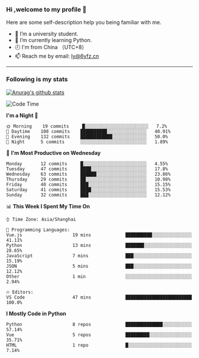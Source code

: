 ### Hi ,welcome to my profile 👋
Here are some self-description help you being familiar with me.
<!--
**liuyunfz/liuyunfz** is a ✨ _special_ ✨ repository because its `README.md` (this file) appears on your GitHub profile.
- 👯 I’m looking to collaborate on ...
- 🤔 I’m looking for help with ...
Here are some ideas to get you started:
-->
- 🏫 I’m a university student.
- 💪 I’m currently learning Python.
- 🕗 I'm from China （UTC+8）
- 📫 Reach me by email: [ly@6yfz.cn](mailto:ly@6yfz.cn)
  
---
### Following is my stats
  
[![Anurag's github stats](https://github-readme-stats.vercel.app/api?username=liuyunfz)](https://github.com/anuraghazra/github-readme-stats)
  
<!--START_SECTION:waka-->
![Code Time](http://img.shields.io/badge/Code%20Time-244%20hrs%2014%20mins-blue)

**I'm a Night 🦉** 

```text
🌞 Morning    19 commits     █░░░░░░░░░░░░░░░░░░░░░░░░   7.2% 
🌆 Daytime    108 commits    ██████████░░░░░░░░░░░░░░░   40.91% 
🌃 Evening    132 commits    ████████████░░░░░░░░░░░░░   50.0% 
🌙 Night      5 commits      ░░░░░░░░░░░░░░░░░░░░░░░░░   1.89%

```
📅 **I'm Most Productive on Wednesday** 

```text
Monday       12 commits     █░░░░░░░░░░░░░░░░░░░░░░░░   4.55% 
Tuesday      47 commits     ████░░░░░░░░░░░░░░░░░░░░░   17.8% 
Wednesday    63 commits     ██████░░░░░░░░░░░░░░░░░░░   23.86% 
Thursday     29 commits     ██░░░░░░░░░░░░░░░░░░░░░░░   10.98% 
Friday       40 commits     ███░░░░░░░░░░░░░░░░░░░░░░   15.15% 
Saturday     41 commits     ████░░░░░░░░░░░░░░░░░░░░░   15.53% 
Sunday       32 commits     ███░░░░░░░░░░░░░░░░░░░░░░   12.12%

```


📊 **This Week I Spent My Time On** 

```text
⌚︎ Time Zone: Asia/Shanghai

💬 Programming Languages: 
Vue.js                   19 mins             ██████████░░░░░░░░░░░░░░░   41.11% 
Python                   13 mins             ███████░░░░░░░░░░░░░░░░░░   28.65% 
JavaScript               7 mins              ███░░░░░░░░░░░░░░░░░░░░░░   15.19% 
JSON                     5 mins              ███░░░░░░░░░░░░░░░░░░░░░░   12.12% 
Other                    1 min               ░░░░░░░░░░░░░░░░░░░░░░░░░   2.94%

🔥 Editors: 
VS Code                  47 mins             █████████████████████████   100.0%

```

**I Mostly Code in Python** 

```text
Python                   8 repos             ██████████████░░░░░░░░░░░   57.14% 
Vue                      5 repos             █████████░░░░░░░░░░░░░░░░   35.71% 
HTML                     1 repo              █░░░░░░░░░░░░░░░░░░░░░░░░   7.14%

```



<!--END_SECTION:waka-->
